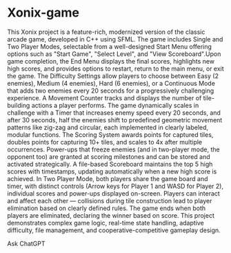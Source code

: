 # Xonix-game
This Xonix project is a feature-rich, modernized version of the classic arcade game, developed in C++ using SFML. The game includes Single and Two Player Modes, selectable from a well-designed Start Menu offering options such as "Start Game", "Select Level", and "View Scoreboard".Upon game completion, the End Menu displays the final scores, highlights new high scores, and provides options to restart, return to the main menu, or exit the game. The Difficulty Settings allow players to choose between Easy (2 enemies), Medium (4 enemies), Hard (6 enemies), or a Continuous Mode that adds two enemies every 20 seconds for a progressively challenging experience. A Movement Counter tracks and displays the number of tile-building actions a player performs. The game dynamically scales in challenge with a Timer that increases enemy speed every 20 seconds, and after 30 seconds, half the enemies shift to predefined geometric movement patterns like zig-zag and circular, each implemented in clearly labeled, modular functions. The Scoring System awards points for captured tiles, doubles points for capturing 10+ tiles, and scales to 4x after multiple occurrences. Power-ups that freeze enemies (and in two-player mode, the opponent too) are granted at scoring milestones and can be stored and activated strategically. A file-based Scoreboard maintains the top 5 high scores with timestamps, updating automatically when a new high score is achieved. In Two Player Mode, both players share the game board and timer, with distinct controls (Arrow keys for Player 1 and WASD for Player 2), individual scores and power-ups displayed on-screen. Players can interact and affect each other — collisions during tile construction lead to player elimination based on clearly defined rules. The game ends when both players are eliminated, declaring the winner based on score. This project demonstrates complex game logic, real-time state handling, adaptive difficulty, file management, and cooperative-competitive gameplay design.









Ask ChatGPT

